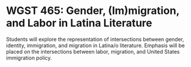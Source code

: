 # WGST 465: Gender, (Im)migration, and Labor in Latina Literature

Students will explore the representation of intersections between gender, identity, immigration, and migration in Latina/o literature. Emphasis will be placed on the intersections between labor, migration, and United States immigration policy.